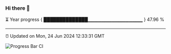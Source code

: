 ### Hi there 👋

⏳ Year progress { ██████████████▁▁▁▁▁▁▁▁▁▁▁▁▁▁▁▁ } 47.96 %

---

⏰ Updated on Mon, 24 Jun 2024 12:33:31 GMT

![Progress Bar CI](https://github.com/liununu/liununu/workflows/Progress%20Bar%20CI/badge.svg)
